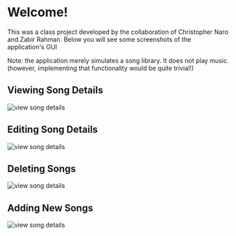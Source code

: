 # Welcome!
This was a class project developed by the collaboration of Christopher Naro and Zabir Rahman. Below you will see some screenshots of the application's GUI

Note: the application merely simulates a song library. It does not play music.
(however, implementing that functionality would be quite trivial!)

## Viewing Song Details
![view song details](https://github.com/cnaro1996/songlib/tree/master/img/1.png)

## Editing Song Details
![view song details](https://github.com/cnaro1996/songlib/tree/master/img/2.png)

## Deleting Songs
![view song details](https://github.com/cnaro1996/songlib/tree/master/img/3.png)

## Adding New Songs
![view song details](https://github.com/cnaro1996/songlib/tree/master/img/4.png)